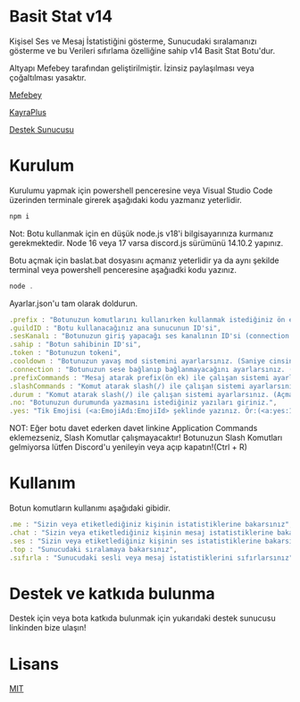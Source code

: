 # Basit Stat v14

Kişisel Ses ve Mesaj İstatistiğini gösterme, Sunucudaki sıralamanızı gösterme ve bu Verileri sıfırlama özelliğine sahip v14 Basit Stat Botu'dur.

Altyapı Mefebey tarafından geliştirilmiştir. İzinsiz paylaşılması veya çoğaltılması yasaktır.

[Mefebey](https://www.youtube.com/c/MefeBey)

[KayraPlus](https://www.youtube.com/channel/UC5-zHRDDmea147whRcdlhew)

[Destek Sunucusu](https://discord.gg/Gb7m2sY34X)

# Kurulum

Kurulumu yapmak için powershell penceresine veya Visual Studio Code üzerinden terminale girerek aşağıdaki kodu yazmanız yeterlidir.
```javascript
npm i
```

Not: Botu kullanmak için en düşük node.js v18'i bilgisayarınıza kurmanız gerekmektedir.
Node 16 veya 17 varsa discord.js sürümünü 14.10.2 yapınız.

Botu açmak için baslat.bat dosyasını açmanız yeterlidir ya da aynı şekilde terminal veya powershell penceresine aşağıadki kodu yazınız.
```javascript
node .
```

Ayarlar.json'u tam olarak doldurun.
```javascript
.prefix : "Botunuzun komutlarını kullanırken kullanmak istediğiniz ön ek",
.guildID : "Botu kullanacağınız ana sunucunun ID'si",
.sesKanalı : "Botunuzun giriş yapacağı ses kanalının ID'si (connection ayarı kapalı ise gerek yoktur)",
.sahip : "Botun sahibinin ID'si",
.token : "Botunuzun tokeni",
.cooldown : "Botunuzun yavaş mod sistemini ayarlarsınız. (Saniye cinsinden yazın ve kapatmak için 0 yapın)",
.connection : "Botunuzun sese bağlanıp bağlanmayacağını ayarlarsınız. (Açmak için on, Kapatmak için off yapın)",
.prefixCommands : "Mesaj atarak prefix(ön ek) ile çalışan sistemi ayarlarsınız. (Açmak için on, Kapatmak için off yapın)",
.slashCommands : "Komut atarak slash(/) ile çalışan sistemi ayarlarsınız. (Açmak için on, Kapatmak için off yapın)",
.durum : "Komut atarak slash(/) ile çalışan sistemi ayarlarsınız. (Açmak için on, Kapatmak için off yapın)",
.no: "Botunuzun durumunda yazmasını istediğiniz yazıları giriniz.",
.yes: "Tik Emojisi (<a:EmojiAdı:EmojiId> şeklinde yazınız. Ör:(<a:yes:12345678901234>))"
```

NOT: Eğer botu davet ederken davet linkine Application Commands eklemezseniz, Slash Komutlar çalışmayacaktır!
Botunuzun Slash Komutları gelmiyorsa lütfen Discord'u yenileyin veya açıp kapatın!(Ctrl + R)

# Kullanım
Botun komutların kullanımı aşağıdaki gibidir.

```javascript
.me : "Sizin veya etiketlediğiniz kişinin istatistiklerine bakarsınız",
.chat : "Sizin veya etiketlediğiniz kişinin mesaj istatistiklerine bakarsınız",
.ses : "Sizin veya etiketlediğiniz kişinin ses istatistiklerine bakarsınız",
.top : "Sunucudaki sıralamaya bakarsınız",
.sıfırla : "Sunucudaki sesli veya mesaj istatistiklerini sıfırlarsınız"
```

# Destek ve katkıda bulunma
Destek için veya bota katkıda bulunmak için yukarıdaki destek sunucusu linkinden bize ulaşın!

# Lisans
[MIT](https://github.com/mefebey/v14-basit-stat/blob/main/LICENSE)
